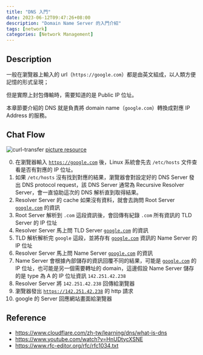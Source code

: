 ```yaml
---
title: "DNS 入門"
date: 2023-06-12T09:47:26+08:00
description: "Domain Name Server 的入門介紹"
tags: [network]
categories: [Network Management]
---
```


## Description

一般在瀏覽器上輸入的 url（`https://google.com`）都是由英文組成，以人類方便記憶的形式呈現；

但是實際上封包傳輸時，需要知道的是 Public IP 位址。

本章節要介紹的 DNS 就是負責將 domain name（`google.com`）轉換成對應 IP Address 的服務。

## Chat Flow

![curl-transfer](/blog/images/dns.png)
[picture resource](https://www.cloudflare.com/zh-tw/learning/dns/what-is-dns/)

0. 在瀏覽器輸入 [`https://google.com`](http://google.com) 後，Linux 系統會先去 `/etc/hosts` 文件查看是否有對應的 IP 位址。
1. 如果 `/etc/hosts` 沒有找到對應的結果，瀏覽器會對設定好的 DNS Server 發出 DNS protocol request，該 DNS Server 通常為 Recursive Resolver Server，會一直協助這次的 DNS 解析直到取得結果。
2. Resolver Server 的 cache 如果沒有資料，就會去詢問 Root Server [`google.com`](http://google.com) 的資訊
3. Root Server 解析到 `.com` 這段資訊後，會回傳有紀錄 `.com` 所有資訊的 TLD Server 的 IP 位址
4. Resolver Server 馬上問 TLD Server [`google.com`](http://google.com) 的資訊
5. TLD 解析解析完 `google` 這段，並將存有 [`google.com`](http://google.com) 資訊的 Name Server 的 IP 位址
6. Resolver Server 馬上問 Name Server [`google.com`](http://google.com) 的資訊
7. Name Server 會根據內部儲存的資訊回覆不同的結果，可能是 [`google.com`](http://google.com) 的 IP 位址，也可能是另一個需要轉址的 domain，這邊假設 Name Server 儲存的是 type 為 A 的 IP 位址資訊 `142.251.42.238`
8. Resolver Server 將 `142.251.42.238` 回傳給瀏覽器
9. 瀏覽器發出 [`https://142.251.42.238`](http://142.251.42.238) 的 http 請求
10. google 的 Server 回應網站畫面給瀏覽器

## Reference

- <https://www.cloudflare.com/zh-tw/learning/dns/what-is-dns>
- <https://www.youtube.com/watch?v=HnUDtycXSNE>
- <https://www.rfc-editor.org/rfc/rfc1034.txt>
